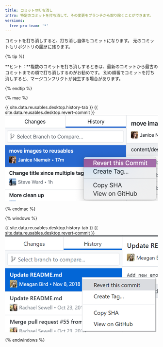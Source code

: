 ```yaml
---
title: コミットの打ち消し
intro: 特定のコミットを打ち消して、その変更をブランチから取り除くことができます。
versions:
  free-pro-team: '*'
---
```


コミットを打ち消しすると、打ち消し自体もコミットになります。 元のコミットもリポジトリの履歴に残ります。

{% tip %}

**ヒント：**複数のコミットを打ち消しするときは、最新のコミットから最古のコミットまでの順で打ち消しするのがお勧めです。 別の順番でコミットを打ち消しすると、マージコンフリクトが発生する場合があります。

{% endtip %}

{% mac %}

{{ site.data.reusables.desktop.history-tab }}
{{ site.data.reusables.desktop.revert-commit }}
  ![Diffビューの上にあるRevertオプション](/assets/images/help/desktop/commit-revert-mac.png)

{% endmac %}

{% windows %}

{{ site.data.reusables.desktop.history-tab }}
{{ site.data.reusables.desktop.revert-commit }}
  ![Diffビューの上にあるRevertオプション](/assets/images/help/desktop/commit-revert-win.png)

{% endwindows %}

